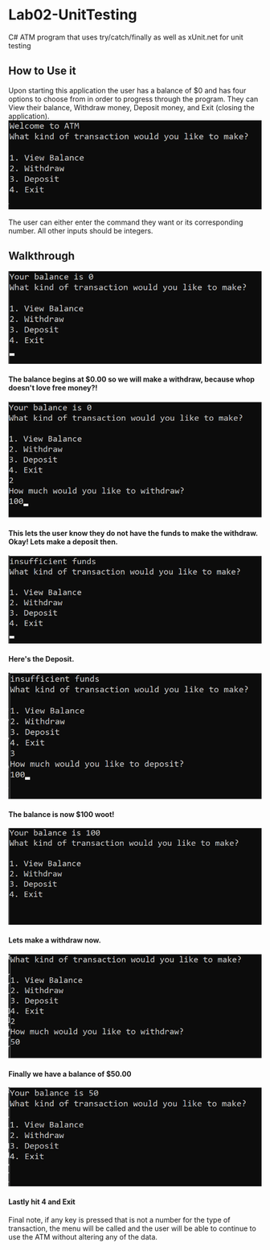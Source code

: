 # Lab02-UnitTesting
C# ATM program that uses try/catch/finally as well as xUnit.net for unit testing

## How to Use it
Upon starting this application the user has a balance of $0 
and has four options to choose from in order to progress through the program. 
They can View their balance, Withdraw money, Deposit money, and Exit (closing the application).
![menu](Assets/menu.png)


The user can either enter the command they want or its corresponding number.
All other inputs should be integers.

## Walkthrough

![startBalance](Assets/startBalance.png)

#### The balance begins at $0.00 so we will make a withdraw, because whop doesn't love free money?!
![makeWithdraw](Assets/makeWithdraw.png)

#### This lets the user know they do not have the funds to make the withdraw. Okay! Lets make a deposit then.
![insufficientFunds](Assets/insufficientFunds.png)

#### Here's the Deposit.
![deposit](Assets/deposit.png)

#### The balance is now $100 woot! 

![newBalance](Assets/newBalance.png)

#### Lets make a withdraw now.

![makeWithdraw2](Assets/makeWithdraw2.png)

#### Finally we have a balance of $50.00 
![newBalance2](Assets/newBalance2.png)

#### Lastly hit 4 and Exit
Final note, if any key is pressed that is not a number for the type of transaction, the menu will be called and the user will be able to continue to use the ATM without altering any of the data.